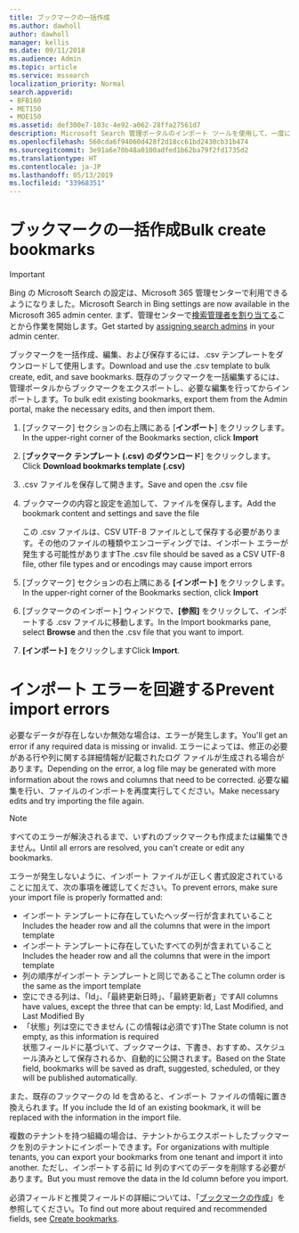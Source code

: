 ```yaml
---
title: ブックマークの一括作成
ms.author: dawholl
author: dawholl
manager: kellis
ms.date: 09/11/2018
ms.audience: Admin
ms.topic: article
ms.service: mssearch
localization_priority: Normal
search.appverid:
- BFB160
- MET150
- MOE150
ms.assetid: def300e7-103c-4e92-a062-28ffa27561d7
description: Microsoft Search 管理ポータルのインポート ツールを使用して、一度に多くのブックマークを作成します
ms.openlocfilehash: 560cda6f94060d428f2d18cc61bd2430cb31b474
ms.sourcegitcommit: 3e91a6e70b48a0100adfed1b62ba79f2fd1735d2
ms.translationtype: HT
ms.contentlocale: ja-JP
ms.lasthandoff: 05/13/2019
ms.locfileid: "33968351"
---
```

# <a name="bulk-create-bookmarks"></a><span data-ttu-id="89786-103">ブックマークの一括作成</span><span class="sxs-lookup"><span data-stu-id="89786-103">Bulk create bookmarks</span></span>

> [!IMPORTANT]
> <span data-ttu-id="89786-104">Bing の Microsoft Search の設定は、Microsoft 365 管理センターで利用できるようになりました。</span><span class="sxs-lookup"><span data-stu-id="89786-104">Microsoft Search in Bing settings are now available in the Microsoft 365 admin center.</span></span> <span data-ttu-id="89786-105">まず、管理センターで[検索管理者を割り当てる](https://docs.microsoft.com/ja-JP/microsoftsearch/setup-microsoft-search#step-2-assign-search-admin-and-search-editor)ことから作業を開始します。</span><span class="sxs-lookup"><span data-stu-id="89786-105">Get started by [assigning search admins](https://docs.microsoft.com/en-us/microsoftsearch/setup-microsoft-search#step-2-assign-search-admin-and-search-editor) in your admin center.</span></span>
    
<span data-ttu-id="89786-106">ブックマークを一括作成、編集、および保存するには、.csv テンプレートをダウンロードして使用します。</span><span class="sxs-lookup"><span data-stu-id="89786-106">Download and use the .csv template to bulk create, edit, and save bookmarks.</span></span> <span data-ttu-id="89786-107">既存のブックマークを一括編集するには、管理ポータルからブックマークをエクスポートし、必要な編集を行ってからインポートします。</span><span class="sxs-lookup"><span data-stu-id="89786-107">To bulk edit existing bookmarks, export them from the Admin portal, make the necessary edits, and then import them.</span></span>
  
1. <span data-ttu-id="89786-108">[ブックマーク] セクションの右上隅にある [**インポート**] をクリックします。</span><span class="sxs-lookup"><span data-stu-id="89786-108">In the upper-right corner of the Bookmarks section, click **Import**</span></span>
    
2. <span data-ttu-id="89786-109">[**ブックマーク テンプレート (.csv) のダウンロード**] をクリックします。</span><span class="sxs-lookup"><span data-stu-id="89786-109">Click **Download bookmarks template (.csv)**</span></span>
    
3. <span data-ttu-id="89786-110">.csv ファイルを保存して開きます。</span><span class="sxs-lookup"><span data-stu-id="89786-110">Save and open the .csv file</span></span>
    
4. <span data-ttu-id="89786-111">ブックマークの内容と設定を追加して、ファイルを保存します。</span><span class="sxs-lookup"><span data-stu-id="89786-111">Add the bookmark content and settings and save the file</span></span>

    <span data-ttu-id="89786-112">この .csv ファイルは、CSV UTF-8 ファイルとして保存する必要があります。その他のファイルの種類やエンコーディングでは、インポート エラーが発生する可能性があります</span><span class="sxs-lookup"><span data-stu-id="89786-112">The .csv file should be saved as a CSV UTF-8 file, other file types and or encodings may cause import errors</span></span>
    
5. <span data-ttu-id="89786-113">[ブックマーク] セクションの右上隅にある **[インポート]** をクリックします。</span><span class="sxs-lookup"><span data-stu-id="89786-113">In the upper-right corner of the Bookmarks section, click **Import**</span></span>
    
6. <span data-ttu-id="89786-114">[ブックマークのインポート] ウィンドウで、**[参照]** をクリックして、インポートする .csv ファイルに移動します。</span><span class="sxs-lookup"><span data-stu-id="89786-114">In the Import bookmarks pane, select **Browse** and then the .csv file that you want to import.</span></span> 
    
7. <span data-ttu-id="89786-115">**[インポート]** をクリックします</span><span class="sxs-lookup"><span data-stu-id="89786-115">Click **Import**.</span></span>

# <a name="prevent-import-errors"></a><span data-ttu-id="89786-116">インポート エラーを回避する</span><span class="sxs-lookup"><span data-stu-id="89786-116">Prevent import errors</span></span>      
<span data-ttu-id="89786-117">必要なデータが存在しないか無効な場合は、エラーが発生します。</span><span class="sxs-lookup"><span data-stu-id="89786-117">You'll get an error if any required data is missing or invalid.</span></span> <span data-ttu-id="89786-118">エラーによっては、修正の必要がある行や列に関する詳細情報が記載されたログ ファイルが生成される場合があります。</span><span class="sxs-lookup"><span data-stu-id="89786-118">Depending on the error, a log file may be generated with more information about the rows and columns that need to be corrected.</span></span> <span data-ttu-id="89786-119">必要な編集を行い、ファイルのインポートを再度実行してください。</span><span class="sxs-lookup"><span data-stu-id="89786-119">Make necessary edits and try importing the file again.</span></span>

> [!NOTE]
> <span data-ttu-id="89786-120">すべてのエラーが解決されるまで、いずれのブックマークも作成または編集できません。</span><span class="sxs-lookup"><span data-stu-id="89786-120">Until all errors are resolved, you can't create or edit any bookmarks.</span></span> 

<span data-ttu-id="89786-121">エラーが発生しないように、インポート ファイルが正しく書式設定されていることに加えて、次の事項を確認してください。</span><span class="sxs-lookup"><span data-stu-id="89786-121">To prevent errors, make sure your import file is properly formatted and:</span></span>
- <span data-ttu-id="89786-122">インポート テンプレートに存在していたヘッダー行が含まれていること</span><span class="sxs-lookup"><span data-stu-id="89786-122">Includes the header row and all the columns that were in the import template</span></span>
- <span data-ttu-id="89786-123">インポート テンプレートに存在していたすべての列が含まれていること</span><span class="sxs-lookup"><span data-stu-id="89786-123">Includes the header row and all the columns that were in the import template</span></span>
- <span data-ttu-id="89786-124">列の順序がインポート テンプレートと同じであること</span><span class="sxs-lookup"><span data-stu-id="89786-124">The column order is the same as the import template</span></span>
- <span data-ttu-id="89786-125">空にできる列は、「Id」、「最終更新日時」、「最終更新者」です</span><span class="sxs-lookup"><span data-stu-id="89786-125">All columns have values, except the three that can be empty: Id, Last Modified, and Last Modified By</span></span>
- <span data-ttu-id="89786-126">「状態」列は空にできません (この情報は必須です)</span><span class="sxs-lookup"><span data-stu-id="89786-126">The State column is not empty, as this information is required</span></span>  
<span data-ttu-id="89786-127">状態フィールドに基づいて、ブックマークは、下書き、おすすめ、スケジュール済みとして保存されるか、自動的に公開されます。</span><span class="sxs-lookup"><span data-stu-id="89786-127">Based on the State field, bookmarks will be saved as draft, suggested, scheduled, or they will be published automatically.</span></span>

<span data-ttu-id="89786-128">また、既存のフックマークの Id を含めると、インポート ファイルの情報に置き換えられます。</span><span class="sxs-lookup"><span data-stu-id="89786-128">If you include the Id of an existing bookmark, it will be replaced with the information in the import file.</span></span>

<span data-ttu-id="89786-129">複数のテナントを持つ組織の場合は、テナントからエクスポートしたブックマークを別のテナントにインポートできます。</span><span class="sxs-lookup"><span data-stu-id="89786-129">For organizations with multiple tenants, you can export your bookmarks from one tenant and import it into another.</span></span> <span data-ttu-id="89786-130">ただし、インポートする前に Id 列のすべてのデータを削除する必要があります。</span><span class="sxs-lookup"><span data-stu-id="89786-130">But you must remove the data in the Id column before you import.</span></span>

<span data-ttu-id="89786-131">必須フィールドと推奨フィールドの詳細については、「[ブックマークの作成](create-bookmarks.md)」を参照してください。</span><span class="sxs-lookup"><span data-stu-id="89786-131">To find out more about required and recommended fields, see [Create bookmarks](create-bookmarks.md).</span></span>
